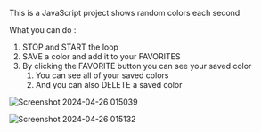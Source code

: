 This is a JavaScript project shows random colors each second 

What you can do :

1. STOP and START the loop
2. SAVE a color and add it to your FAVORITES
3. By clicking the FAVORITE button you can see your saved color
   1. You can see all of your saved colors
   2. And you can also DELETE a saved color
  
![Screenshot 2024-04-26 015039](https://github.com/AlirezaSaadatmand/Random-Color/assets/157215281/c64c938e-df1f-4185-9f43-c40ae6a94912)


![Screenshot 2024-04-26 015132](https://github.com/AlirezaSaadatmand/Random-Color/assets/157215281/d6875d49-511d-4dc2-8889-6ef0ede0d41c)
